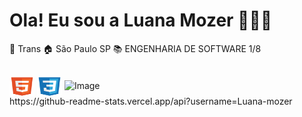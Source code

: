 # Ola! Eu sou a Luana Mozer 🙋🏼‍♀️
🌈 Trans
🏠 São Paulo SP
📚 ENGENHARIA DE SOFTWARE 1/8
<div style="display: inline_block"><br>
  <img align="center" alt="Rafa-HTML" height="30" width="40" src="https://raw.githubusercontent.com/devicons/devicon/master/icons/html5/html5-original.svg">
  <img align="center" alt="Rafa-CSS" height="30" width="40" src="https://raw.githubusercontent.com/devicons/devicon/master/icons/css3/css3-original.svg">
  <img width="360" height="360" alt="Image" src="https://github.com/user-attachments/assets/6dac4dfa-6b12-4603-b558-701bc96511f8" />
</div>
https://github-readme-stats.vercel.app/api?username=Luana-mozer
